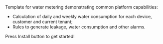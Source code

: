 Template for water metering demonstrating common platform capabilities:

* Calculation of daily and weekly water consumption for each device, customer and current tenant;
* Rules to generate leakage, water consumption and other alarms.

Press Install button to get started!
